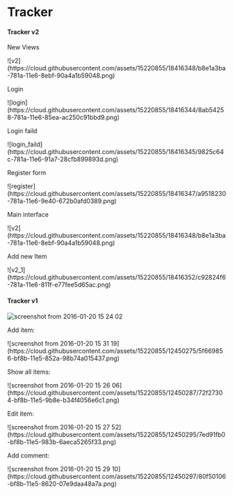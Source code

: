 # Tracker
#### Tracker v2
<p>New Views</p>
![v2](https://cloud.githubusercontent.com/assets/15220855/18416348/b8e1a3ba-781a-11e6-8ebf-90a4a1b59048.png)

<p>Login</p>
![login](https://cloud.githubusercontent.com/assets/15220855/18416344/8ab54258-781a-11e6-85ea-ac250c91bbd9.png)

<p>Login faild</p>
![login_faild](https://cloud.githubusercontent.com/assets/15220855/18416345/9825c64c-781a-11e6-91a7-28cfb899893d.png)

<p>Register form</p>
![register](https://cloud.githubusercontent.com/assets/15220855/18416347/a9518230-781a-11e6-9e40-672b0afd0389.png)

<p>Main interface</p>
![v2](https://cloud.githubusercontent.com/assets/15220855/18416348/b8e1a3ba-781a-11e6-8ebf-90a4a1b59048.png)

<p>Add new Item</p>
![v2_1](https://cloud.githubusercontent.com/assets/15220855/18416352/c92824f6-781a-11e6-811f-e77fee5d65ac.png)

#### Tracker v1
![screenshot from 2016-01-20 15 24 02](https://cloud.githubusercontent.com/assets/15220855/12450263/53651528-bf8b-11e5-947d-014611895479.png)
<p>Add item:</p>
![screenshot from 2016-01-20 15 31 19](https://cloud.githubusercontent.com/assets/15220855/12450275/5f669856-bf8b-11e5-852a-98b74a015437.png)
<p>Show all items:</p>
![screenshot from 2016-01-20 15 26 06](https://cloud.githubusercontent.com/assets/15220855/12450287/72f27304-bf8b-11e5-9b8e-b34f4056e6c1.png)
<p>Edit item:</p>
![screenshot from 2016-01-20 15 27 52](https://cloud.githubusercontent.com/assets/15220855/12450295/7ed91fb0-bf8b-11e5-983b-6aeca5265f33.png)
<p>Add comment:</p>
![screenshot from 2016-01-20 15 29 10](https://cloud.githubusercontent.com/assets/15220855/12450297/80f50106-bf8b-11e5-8620-07e9daa48a7a.png)
